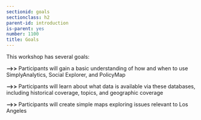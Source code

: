```yaml
---
sectionid: goals
sectionclass: h2
parent-id: introduction
is-parent: yes
number: 1100
title: Goals
---
```


This workshop has several goals:

**-->>** Participants will gain a basic understanding of how and when to use SimplyAnalytics, Social Explorer, and PolicyMap  


**-->>** Participants will learn about what data is available via these databases, including historical coverage, topics, and geographic coverage  


**-->>** Participants will create simple maps exploring issues relevant to Los Angeles


 
 


